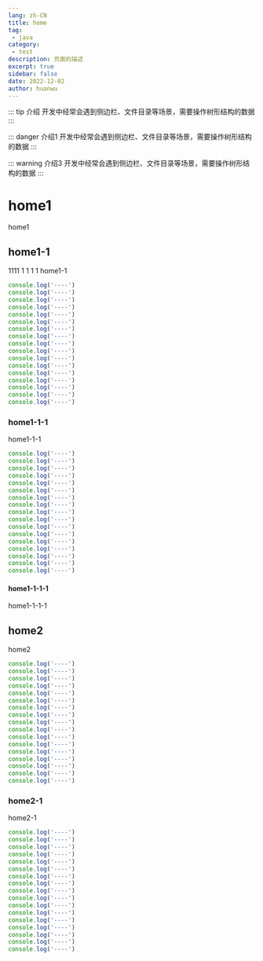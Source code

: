 ```yaml
---
lang: zh-CN
title: home
tag: 
 - java
category: 
 - test
description: 页面的描述
excerpt: true
sidebar: false
date: 2022-12-02
author: huanwu
---
```


::: tip 介绍
开发中经常会遇到侧边栏、文件目录等场景，需要操作树形结构的数据
:::
<!-- more -->

::: danger 介绍1
开发中经常会遇到侧边栏、文件目录等场景，需要操作树形结构的数据
:::

::: warning 介绍3
开发中经常会遇到侧边栏、文件目录等场景，需要操作树形结构的数据
:::

# home1

home1

## home1-1

1111
1
1
1
1
home1-1

```js
console.log('----')
console.log('----')
console.log('----')
console.log('----')
console.log('----')
console.log('----')
console.log('----')
console.log('----')
console.log('----')
console.log('----')
console.log('----')
console.log('----')
console.log('----')
console.log('----')
console.log('----')
console.log('----')
console.log('----')
```

### home1-1-1

home1-1-1

```js
console.log('----')
console.log('----')
console.log('----')
console.log('----')
console.log('----')
console.log('----')
console.log('----')
console.log('----')
console.log('----')
console.log('----')
console.log('----')
console.log('----')
console.log('----')
console.log('----')
console.log('----')
console.log('----')
console.log('----')
```

#### home1-1-1-1

home1-1-1-1

## home2

home2

```js
console.log('----')
console.log('----')
console.log('----')
console.log('----')
console.log('----')
console.log('----')
console.log('----')
console.log('----')
console.log('----')
console.log('----')
console.log('----')
console.log('----')
console.log('----')
console.log('----')
console.log('----')
console.log('----')
console.log('----')
```

### home2-1

home2-1

```js
console.log('----')
console.log('----')
console.log('----')
console.log('----')
console.log('----')
console.log('----')
console.log('----')
console.log('----')
console.log('----')
console.log('----')
console.log('----')
console.log('----')
console.log('----')
console.log('----')
console.log('----')
console.log('----')
console.log('----')
```
